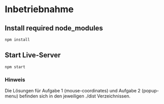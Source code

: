 # Inbetriebnahme

## Install required node_modules

``` npm install ```

## Start Live-Server

``` npm start ```

### Hinweis

Die Lösungen für Aufgabe 1 (mouse-coordinates) und Aufgabe 2 (popup-menu)
befinden sich in den jeweiligen ./dist Verzeichnissen.
